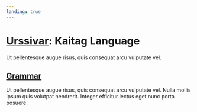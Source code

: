 ```yaml
---
landing: true
---
```


# [Urssivar](../index#kaitag-language): Kaitag Language

Ut pellentesque augue risus, quis consequat arcu vulputate vel.

## [Grammar](./grammar/cases.md)

Ut pellentesque augue risus, quis consequat arcu vulputate vel. Nulla mollis ipsum quis volutpat hendrerit. Integer efficitur lectus eget nunc porta posuere.
